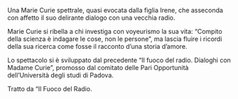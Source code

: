 Una Marie Curie spettrale, quasi evocata dalla figlia Irene, che asseconda con affetto il suo delirante dialogo con una vecchia radio.

Marie Curie si ribella a chi investiga con voyeurismo la sua vita: “Compito della scienza è indagare le cose, non le persone”, ma lascia fluire i ricordi della sua ricerca come fosse il racconto d’una storia d’amore.

Lo spettacolo si è sviluppato dal precedente “Il fuoco del radio. Dialoghi con Madame Curie”, promosso dal comitato delle Pari Opportunità dell’Università degli studi di Padova.

Tratto da “Il Fuoco del Radio. 